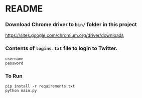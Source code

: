 # README

### Download Chrome driver to `bin/` folder in this project
https://sites.google.com/chromium.org/driver/downloads


### Contents of `logins.txt` file to login to Twitter.
```
username
password
```


### To Run
```
pip install -r requirements.txt
python main.py
```
